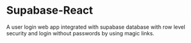 # Supabase-React
A user login web app integrated with supabase database with row level security and login without passwords by using magic links.
